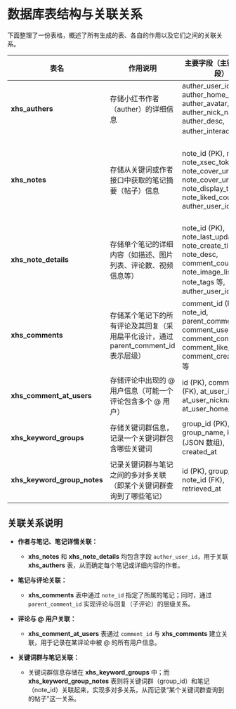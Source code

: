 # 数据库表结构与关联关系

下面整理了一份表格，概述了所有生成的表、各自的作用以及它们之间的关联关系。

| 表名                        | 作用说明                                                         | 主要字段（主键/关键字段）                                                                                                            | 表之间的关联关系                                                    |
| --------------------------- | ---------------------------------------------------------------- | ----------------------------------------------------------------------------------------------------------------------------------- | ------------------------------------------------------------------- |
| **xhs_authers**             | 存储小红书作者（auther）的详细信息                                | auther_user_id (PK), auther_home_page_url, auther_avatar, auther_nick_name, auther_desc, auther_interaction 等                      | 被 **xhs_notes** 和 **xhs_note_details** 通过 auther_user_id 引用      |
| **xhs_notes**               | 存储从关键词或作者接口中获取的笔记摘要（帖子）信息                  | note_id (PK), note_url, note_xsec_token, note_cover_url_pre, note_cover_url_default, note_display_title, note_liked_count, auther_user_id (FK) | 引用 **xhs_authers**（auther_user_id）；与 **xhs_note_details** 通过 note_id 关联；与 **xhs_comments** 通过 note_id 关联；通过 **xhs_keyword_group_notes** 建立与关键词群的关联 |
| **xhs_note_details**        | 存储单个笔记的详细内容（如描述、图片列表、评论数、视频信息等）         | note_id (PK), note_last_update_time, note_create_time, note_desc, comment_count, note_image_list, note_tags 等, auther_user_id (FK)    | 引用 **xhs_authers**（auther_user_id）；与 **xhs_notes** 通过 note_id 对应     |
| **xhs_comments**            | 存储某个笔记下的所有评论及其回复（采用扁平化设计，通过 parent_comment_id 表示层级） | comment_id (PK), note_id, parent_comment_id, comment_user_id, comment_content, comment_like_count, comment_create_time 等                 | 每条评论通过 note_id 关联到 **xhs_notes**；子评论通过 parent_comment_id 与父评论关联；评论中出现 @ 用户的信息由 **xhs_comment_at_users** 记录 |
| **xhs_comment_at_users**    | 存储评论中出现的 @ 用户信息（可能一个评论包含多个 @ 用户）             | id (PK), comment_id (FK), at_user_id, at_user_nickname, at_user_home_page_url                                                         | 通过 comment_id 与 **xhs_comments** 建立关联                         |
| **xhs_keyword_groups**      | 存储关键词群信息，记录一个关键词群包含哪些关键词                      | group_id (PK), group_name, keywords (JSON 数组), created_at                                                                            | 与 **xhs_keyword_group_notes** 通过 group_id 关联                      |
| **xhs_keyword_group_notes** | 记录关键词群与笔记之间的多对多关联（即某个关键词群查询到了哪些笔记）     | id (PK), group_id (FK), note_id (FK), retrieved_at                                                                                    | group_id 关联 **xhs_keyword_groups**，note_id 关联 **xhs_notes**       |

## 关联关系说明

- **作者与笔记、笔记详情关联：**  
  - **xhs_notes** 和 **xhs_note_details** 均包含字段 `auther_user_id`，用于关联 **xhs_authers** 表，从而确定每个笔记或详细内容的作者。

- **笔记与评论关联：**  
  - **xhs_comments** 表中通过 `note_id` 指定了所属的笔记；同时，通过 `parent_comment_id` 实现评论与回复（子评论）的层级关系。

- **评论与 @ 用户关联：**  
  - **xhs_comment_at_users** 表通过 `comment_id` 与 **xhs_comments** 建立关联，用于记录在某评论中被 @ 的所有用户信息。

- **关键词群与笔记关联：**  
  - 关键词群信息存储在 **xhs_keyword_groups** 中；而 **xhs_keyword_group_notes** 表则将关键词群（group_id）和笔记（note_id）关联起来，实现多对多关系，从而记录“某个关键词群查询到的帖子”这一关系。
